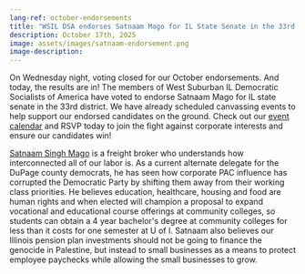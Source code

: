 ```yaml
---
lang-ref: october-endorsements
title: "WSIL DSA endorses Satnaam Mago for IL State Senate in the 33rd District"
description: October 17th, 2025
image: assets/images/satnaam-endorsement.png
image-description:
---
```


On Wednesday night, voting closed for our October endorsements.  And today, the results are in!  The members of West Suburban IL Democratic Socialists of America have voted to endorse Satnaam Mago for IL state senate in the 33rd district.  We have already scheduled canvassing events to help support our endorsed candidates on the ground.  Check out our [event calendar](/events) and RSVP today to join the fight against corporate interests and ensure our candidates win!

[Satnaam Singh Mago](https://www.letsgomago.com/) is a freight broker who understands how interconnected all of our labor is. As a current alternate delegate for the DuPage county democrats, he has seen how corporate PAC influence has corrupted the Democratic Party by shifting them away from their working class priorities. He believes education, healthcare, housing and food are human rights and when elected will champion a proposal to expand vocational and educational course offerings at community colleges, so students can obtain a 4 year bachelor's degree at community colleges for less than it costs for one semester at U of I. Satnaam also believes our Illinois pension plan investments should not be going to finance the genocide in Palestine, but instead to small businesses as a means to protect employee paychecks while allowing the small businesses to grow.
